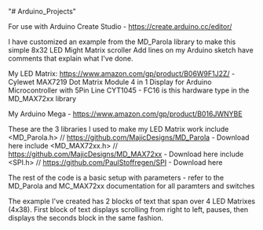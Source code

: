 "# Arduino_Projects" 

For use with Arduino Create Studio - https://create.arduino.cc/editor/

I have customized an example from the MD_Parola library to make this simple 8x32 LED Might Matrix scroller
Add lines on my Arduino sketch have comments that explain what I've done.

My LED Matrix: https://www.amazon.com/gp/product/B06W9F1J2Z/ - 
Cylewet MAX7219 Dot Matrix Module 4 in 1 Display for Arduino Microcontroller with 5Pin Line CYT1045 - 
FC16 is this hardware type in the MD_MAX72xx library

My Arduino Mega - https://www.amazon.com/gp/product/B016JWNYBE

These are the 3 libraries I used to make my LED Matrix work
include <MD_Parola.h>    // https://github.com/MajicDesigns/MD_Parola - Download here
include <MD_MAX72xx.h>   // https://github.com/MajicDesigns/MD_MAX72xx - Download here
include <SPI.h>          // https://github.com/PaulStoffregen/SPI - Download here

The rest of the code is a basic setup with parameters - refer to the MD_Parola and MC_MAX72xx documentation for all paramters and switches

The example I've created has 2 blocks of text that span over 4 LED Matrixes (4x38).
First block of text displays scrolling from right to left, pauses, then displays the seconds block in the same fashion.
